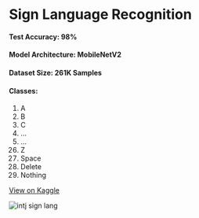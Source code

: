 # Sign Language Recognition
<h4>Test Accuracy: 98%</h4>
<h4>Model Architecture: MobileNetV2</h4>
<h4>Dataset Size: 261K Samples</h4>
<h4>Classes:</h4>
<ol>
  <li>A</li>
  <li>B</li>
  <li>C</li>
  <li>...</li>
  <li>...</li>
  <li value="26">Z</li>
  <li value="27">Space</li>
  <li value="28">Delete</li>
  <li value="29">Nothing</li>
</ol>

<a href="https://www.kaggle.com/zeyadkhalid/sign-language-recognition-98-accuracy" target="_blank">View on Kaggle</a>

![intj sign lang](https://user-images.githubusercontent.com/50156227/139734202-d731e201-69de-4cd3-9d33-7279a979c528.gif)
